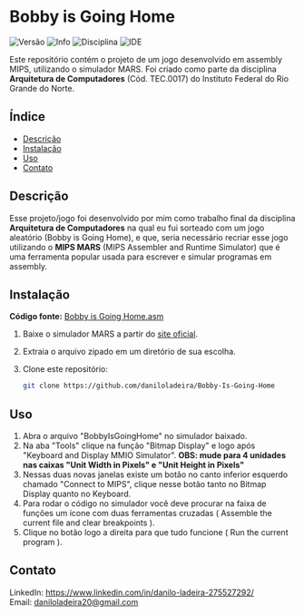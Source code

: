 # Bobby is Going Home

![Versão](https://img.shields.io/badge/Versão-Final-blue)
![Info](https://img.shields.io/badge/JOGO%20-8A2BE2)
![Disciplina](https://img.shields.io/badge/Arquitetura%20de%20Computadores-2F4F2F)
![IDE](https://img.shields.io/badge/MIPS%20Mars-FF6400)

Este repositório contém o projeto de um jogo desenvolvido em assembly MIPS, utilizando o simulador MARS. Foi criado como parte da disciplina **Arquitetura de Computadores** (Cód. TEC.0017) do Instituto Federal do Rio Grande do Norte.

## Índice

- [Descrição](#descrição)
- [Instalação](#instalação)
- [Uso](#uso)
- [Contato](#contato)

## Descrição

Esse projeto/jogo foi desenvolvido por mim como trabalho final da disciplina **Arquitetura de Computadores** na qual eu fui sorteado com um jogo aleatório (Bobby is Going Home), e que, seria necessário recriar esse jogo utilizando o **MIPS MARS** (MIPS Assembler and Runtime Simulator) que é uma ferramenta popular usada para escrever e simular programas em assembly.

## Instalação

**Código fonte:** [Bobby is Going Home.asm](BobbyIsGoingHome.asm)

1. Baixe o simulador
   MARS a partir do [site oficial](http://courses.missouristate.edu/KenVollmar/mars/).
   
2. Extraia o arquivo zipado em um diretório de sua escolha.

3. Clone este repositório:
    ```bash
    git clone https://github.com/daniloladeira/Bobby-Is-Going-Home
    ```

## Uso
1. Abra o arquivo "BobbyIsGoingHome" no simulador baixado.
2. Na aba "Tools" clique na função "Bitmap Display" e logo após "Keyboard and Display MMIO Simulator". **OBS: mude para 4 unidades nas caixas "Unit Width in Pixels" e "Unit Height in Pixels"**
3. Nessas duas novas janelas existe um botão no canto inferior esquerdo chamado "Connect to MIPS", clique nesse botão tanto no Bitmap Display quanto no Keyboard.
4. Para rodar o código no simulador você deve procurar na faixa de funções um ícone com duas ferramentas cruzadas ( Assemble the current file and clear breakpoints ).
5. Clique no botão logo a direita para que tudo funcione ( Run the current program ). 

## Contato

LinkedIn: https://www.linkedin.com/in/danilo-ladeira-275527292/  
Email: daniloladeira20@gmail.com
